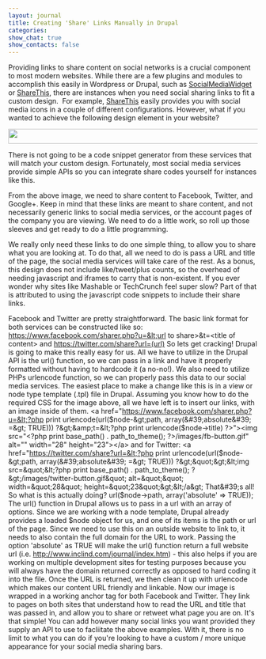 ```yaml
---
layout: journal
title: Creating 'Share' Links Manually in Drupal
categories: 
show_chat: true
show_contacts: false
---
```


Providing links to share content on social networks is a crucial component to most modern websites. While there are a few plugins and modules to accomplish this easily in Wordpress or Drupal, such as <a href="http://wordpress.org/extend/plugins/social-media-widget/" target="_blank">SocialMediaWidget</a> or <a href="http://drupal.org/project/sharethis">ShareThis</a>, there are instances when you need social sharing links to fit a custom design.&nbsp; For example, <a href="http://help.sharethis.com/integration/drupal" target="_blank">ShareThis</a> easily provides you with social media icons in a couple of different configurations. However, what if you wanted to achieve the following design element in your website? <p style="text-align: center; "><img alt="" src="/sites/default/files/social-bar.jpg" style="width: 594px; height: 30px; " /> <p style="text-align: left; ">There is not going to be a code snippet generator from these services that will match your custom design. Fortunately, most social media services provide simple APIs so you can integrate share codes yourself for instances like this. <p style="text-align: left; ">From the above image, we need to share content to Facebook, Twitter, and Google+. Keep in mind that these links are meant to share content, and not necessarily generic links to social media services, or the account pages of the company you are viewing. We need to do a little work, so roll up those sleeves and get ready to do a little programming. <p style="text-align: left; ">We really only need these links to do one simple thing, to allow you to share what you are looking at. To do that, all we need to do is pass a URL and title of the page, the social media services will take care of the rest. As a bonus, this design does not include like/tweet/plus counts, so the overhead of needing javascript and iframes to carry that is non-existent. If you ever wonder why sites like Mashable or TechCrunch feel super slow? Part of that is attributed to using the javascript code snippets to include their share links. <p style="text-align: left; ">Facebook and Twitter are pretty straightforward. The basic link format for both services can be constructed like so: https://www.facebook.com/sharer.php?u=&lt;url to share&gt;&amp;t=&lt;title of content&gt; and https://twitter.com/share?url=(url) So lets get cracking! Drupal is going to make this really easy for us. All we have to utilize in the Drupal API is the url() function, so we can pass in a link and have it properly formatted without having to hardcode it (a no-no!). We also need to utilize PHPs urlencode function, so we can properly pass this data to our social media services. The easiest place to make a change like this is in a view or node type template (.tpl) file in Drupal. Assuming you know how to do the required CSS for the image above, all we have left is to insert our links, with an image inside of them. &lt;a href=&quot;https://www.facebook.com/sharer.php?u=&lt;?php print urlencode(url($node-&gt;path, array(&#39;absolute&#39; =&gt; TRUE))) ?&gt;&amp;t=&lt;?php print urlencode($node-&gt;title) ?&gt;&quot;&gt;&lt;img src=&quot;&lt;?php print base_path() . path_to_theme(); ?&gt;/images/fb-button.gif&quot; alt=&quot;&quot; width=&quot;28&quot; height=&quot;23&quot;&gt;&lt;/a&gt; and for Twitter: &lt;a href=&quot;https://twitter.com/share?url=&lt;?php print urlencode(url($node-&gt;path, array(&#39;absolute&#39; =&gt; TRUE))) ?&gt;&quot;&gt;&lt;img src=&quot;&lt;?php print base_path() . path_to_theme(); ?&gt;/images/twitter-button.gif&quot; alt=&quot;&quot; width=&quot;28&quot; height=&quot;23&quot;&gt;&lt;/a&gt; That&#39;s all! So what is this actually doing? url($node-&gt;path, array(&#39;absolute&#39; =&gt; TRUE)); The url() function in Drupal allows us to pass in a url with an array of options. Since we are working with a node template, Drupal already provides a loaded $node object for us, and one of its items is the path or url of the page. Since we need to use this on an outside website to link to, it needs to also contain the full domain for the URL to work. Passing the option &#39;absolute&#39; as TRUE will make the url() function return a full website url (i.e. http://www.inclind.com/journal/index.htm) - this also helps if you are working on multiple development sites for testing purposes because you will always have the domain returned correctly as opposed to hard coding it into the file. Once the URL is returned, we then clean it up with urlencode which makes our content URL friendly and linkable. Now our image is wrapped in a working anchor tag for both Facebook and Twitter. They link to pages on both sites that understand how to read the URL and title that was passed in, and allow you to share or retweet what page you are on. It&#39;s that simple! You can add however many social links you want provided they supply an API to use to facliitate the above examples. With it, there is no limit to what you can do if you&#39;re looking to have a custom / more unique appearance for your social media sharing bars.